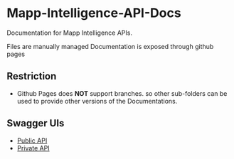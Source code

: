 # Mapp-Intelligence-API-Docs
Documentation for Mapp Intelligence APIs.

Files are manually managed
Documentation is exposed through github pages

## Restriction
- Github Pages does **NOT** support branches. so other sub-folders can be used to provide other versions of the Documentations.

## Swagger UIs
- [Public API](./analytics-api/index.html)
- [Private API](./private-analytics-api/index.html)